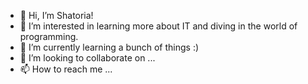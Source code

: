 - 👋 Hi, I’m Shatoria!
- 👀 I’m interested in learning more about IT and diving in the world of programming.
- 🌱 I’m currently learning a bunch of things :)
- 💞️ I’m looking to collaborate on ...
- 📫 How to reach me ...

<!---
shatoriap/shatoriap is a ✨ special ✨ repository because its `README.md` (this file) appears on your GitHub profile.
You can click the Preview link to take a look at your changes.
--->
